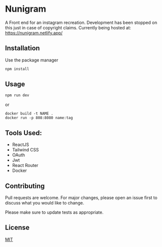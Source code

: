 # Nunigram

A Front end for an instagram recreation.
Development has been stopped on this just in case of copyright claims.
Currently being hosted at: https://nunigram.netlify.app/

## Installation

Use the package manager

```bash
npm install
```

## Usage

```bash
npm run dev
```
or
```docker
docker build -t NAME .
docker run -p 808:8080 name:tag
```
## Tools Used:

- ReactJS
- Tailwind CSS
- OAuth
- Jwt
- React Router
- Docker

## Contributing

Pull requests are welcome. For major changes, please open an issue first
to discuss what you would like to change.

Please make sure to update tests as appropriate.

## License

[MIT](https://choosealicense.com/licenses/mit/)
